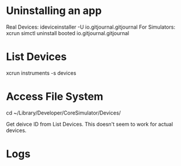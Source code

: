 # Uninstalling an app

Real Devices: ideviceinstaller -U io.gitjournal.gitjournal
For Simulators: xcrun simctl uninstall booted io.gitjournal.gitjournal

# List Devices

xcrun instruments -s devices

# Access File System

cd ~/Library/Developer/CoreSimulator/Devices/

Get deivce ID from List Devices. This doesn't seem to work for actual devices.

# Logs

